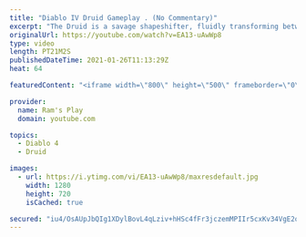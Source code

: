 ```yaml
---
title: "Diablo IV Druid Gameplay . (No Commentary)"
excerpt: "The Druid is a savage shapeshifter, fluidly transforming between the forms of a towering bear or a vicious werewolf to fight alongside the creatures of the wild."
originalUrl: https://youtube.com/watch?v=EA13-uAwWp8
type: video
length: PT21M2S
publishedDateTime: 2021-01-26T11:13:29Z
heat: 64

featuredContent: "<iframe width=\"800\" height=\"500\" frameborder=\"0\" src=\"https://www.youtube.com/embed/EA13-uAwWp8\" allow=\"accelerometer; autoplay; encrypted-media; gyroscope; picture-in-picture\" allowfullscreen></iframe>"

provider:
  name: Ram's Play
  domain: youtube.com

topics:
  - Diablo 4
  - Druid

images:
  - url: https://i.ytimg.com/vi/EA13-uAwWp8/maxresdefault.jpg
    width: 1280
    height: 720
    isCached: true

secured: "iu4/OsAUpJbQIg1XDylBovL4qLziv+hHSc4fFr3jczemMPIIr5cxKv34VgE2qY6V3wyDMW7Mb7OfsIMLEpm2Ye+rq+m3jXpS8bBJ1A+GT6KXsJJz8+7Iv7vpxtUQRK6fE4zJe0kT+fzmNQgy92/WcGHKCZZ3o8KvKwOaF40KDyW6xFqkgVXY7sA26mdSlUjlc2aTq5IUJmYzjHm0lALKCBqCxB4hZMf7Vjq2JPUK8CNfVgF1epXSLHPyol/Kw0qiX7L7lNoq4p6e3TyMglM/O3zqOZTdkSjWI+5GEuWmFTO0Tm+W4JCb6zmjBmc46rNxFzeo4TpidagVYTS2wDplaXNGqi4NDSFa6AkCsT1Aq0f2LwDOiWE51Z2TXZs/go/KuPnu0FbgCpKopYUkdA6uV3J6TBnIXFjuUz8Ffk603ztWUb83fVZyEuzKTJl81Dtq;oImSuP+j7czNX0rdX+tntw=="
---
```


